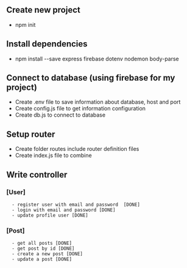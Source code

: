 ## Create new project
- npm init
## Install dependencies
- npm install --save express firebase dotenv nodemon body-parse
## Connect to database (using firebase for my project)
- Create .env file to save information about database, host and port
- Create config.js file to get information configuration
- Create db.js to connect to database
## Setup router
- Create folder routes include router definition files
- Create index.js file to combine
## Write controller
   ### [User]
      - register user with email and password  [DONE]
      - login with email and password [DONE]
      - update profile user [DONE]
   ### [Post]
      - get all posts [DONE]
      - get post by id [DONE]
      - create a new post [DONE]
      - update a post [DONE]
